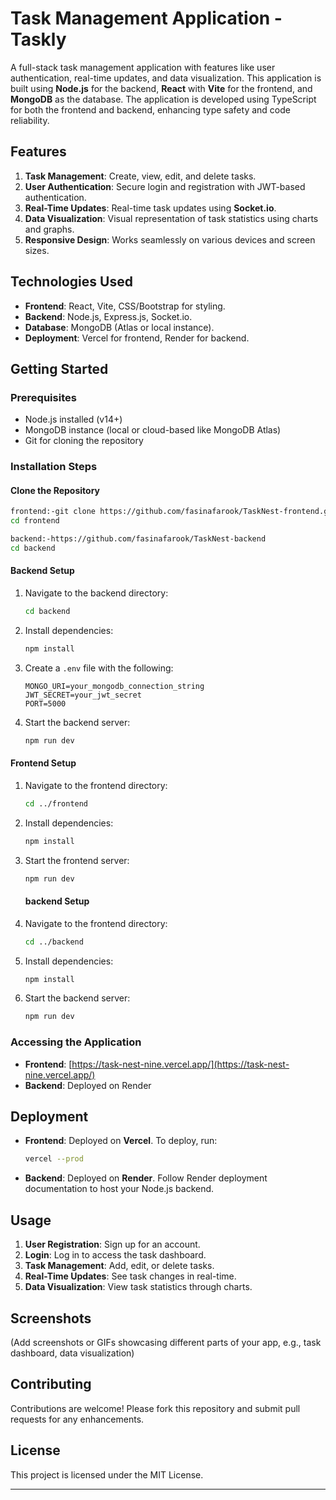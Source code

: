 # Task Management Application - Taskly

A full-stack task management application with features like user authentication, real-time updates, and data visualization. This application is built using **Node.js** for the backend, **React** with **Vite** for the frontend, and **MongoDB** as the database. The application is developed using TypeScript for both the frontend and backend, enhancing type safety and code reliability.

## Features
1. **Task Management**: Create, view, edit, and delete tasks.
2. **User Authentication**: Secure login and registration with JWT-based authentication.
3. **Real-Time Updates**: Real-time task updates using **Socket.io**.
4. **Data Visualization**: Visual representation of task statistics using charts and graphs.
5. **Responsive Design**: Works seamlessly on various devices and screen sizes.

## Technologies Used
- **Frontend**: React, Vite, CSS/Bootstrap for styling.
- **Backend**: Node.js, Express.js, Socket.io.
- **Database**: MongoDB (Atlas or local instance).
- **Deployment**: Vercel for frontend, Render for backend.

## Getting Started

### Prerequisites
- Node.js installed (v14+)
- MongoDB instance (local or cloud-based like MongoDB Atlas)
- Git for cloning the repository

### Installation Steps

#### Clone the Repository
```bash
frontend:-git clone https://github.com/fasinafarook/TaskNest-frontend.git
cd frontend

backend:-https://github.com/fasinafarook/TaskNest-backend
cd backend
```

#### Backend Setup
1. Navigate to the backend directory:
   ```bash
   cd backend
   ```
2. Install dependencies:
   ```bash
   npm install
   ```
3. Create a `.env` file with the following:
   ```env
   MONGO_URI=your_mongodb_connection_string
   JWT_SECRET=your_jwt_secret
   PORT=5000
   ```
4. Start the backend server:
   ```bash
   npm run dev
   ```

#### Frontend Setup
1. Navigate to the frontend directory:
   ```bash
   cd ../frontend
   ```
2. Install dependencies:
   ```bash
   npm install
   ```
3. Start the frontend server:
   ```bash
   npm run dev
   ```

   #### backend Setup
1. Navigate to the frontend directory:
   ```bash
   cd ../backend
   ```
2. Install dependencies:
   ```bash
   npm install
   ```
3. Start the backend server:
   ```bash
   npm run dev
   ```

### Accessing the Application
- **Frontend**: [https://task-nest-nine.vercel.app/](https://task-nest-nine.vercel.app/)
- **Backend**: Deployed on Render

## Deployment
- **Frontend**: Deployed on **Vercel**. To deploy, run:
  ```bash
  vercel --prod
  ```
- **Backend**: Deployed on **Render**. Follow Render deployment documentation to host your Node.js backend.

## Usage
1. **User Registration**: Sign up for an account.
2. **Login**: Log in to access the task dashboard.
3. **Task Management**: Add, edit, or delete tasks.
4. **Real-Time Updates**: See task changes in real-time.
5. **Data Visualization**: View task statistics through charts.

## Screenshots
(Add screenshots or GIFs showcasing different parts of your app, e.g., task dashboard, data visualization)

## Contributing
Contributions are welcome! Please fork this repository and submit pull requests for any enhancements.

## License
This project is licensed under the MIT License.

---
